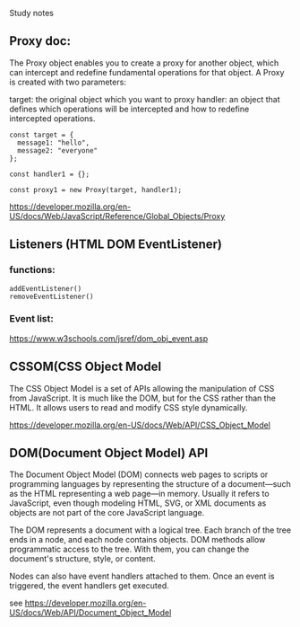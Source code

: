 Study notes

## Proxy doc:
The Proxy object enables you to create a proxy for another object, which can intercept and redefine fundamental operations for that object.
A Proxy is created with two parameters:

target: the original object which you want to proxy
handler: an object that defines which operations will be intercepted and how to redefine intercepted operations.

```
const target = {
  message1: "hello",
  message2: "everyone"
};

const handler1 = {};

const proxy1 = new Proxy(target, handler1);
```

https://developer.mozilla.org/en-US/docs/Web/JavaScript/Reference/Global_Objects/Proxy

## Listeners (HTML DOM EventListener)

### functions:
```
addEventListener()
removeEventListener()
```

### Event list:
https://www.w3schools.com/jsref/dom_obj_event.asp

## CSSOM(CSS Object Model
The CSS Object Model is a set of APIs allowing the manipulation of CSS from JavaScript. It is much like the DOM, but for the CSS rather than the HTML. It allows users to read and modify CSS style dynamically.


https://developer.mozilla.org/en-US/docs/Web/API/CSS_Object_Model

## DOM(Document Object Model) API
The Document Object Model (DOM) connects web pages to scripts or programming languages by representing the structure of a document—such as the HTML representing a web page—in memory. Usually it refers to JavaScript, even though modeling HTML, SVG, or XML documents as objects are not part of the core JavaScript language.

The DOM represents a document with a logical tree. Each branch of the tree ends in a node, and each node contains objects. DOM methods allow programmatic access to the tree. With them, you can change the document's structure, style, or content.

Nodes can also have event handlers attached to them. Once an event is triggered, the event handlers get executed.

see https://developer.mozilla.org/en-US/docs/Web/API/Document_Object_Model

